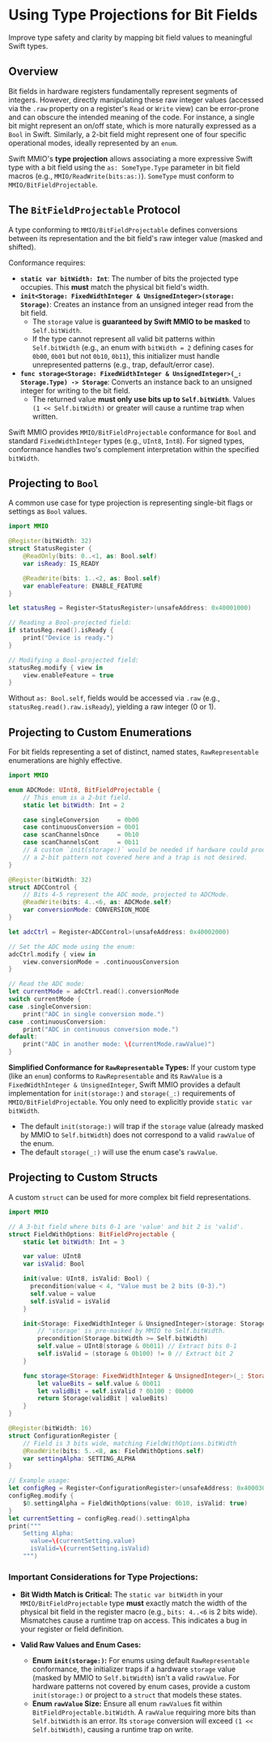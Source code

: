 # Using Type Projections for Bit Fields

Improve type safety and clarity by mapping bit field values to meaningful Swift types.

## Overview

Bit fields in hardware registers fundamentally represent segments of integers. However, directly manipulating these raw integer values (accessed via the `.raw` property on a register's `Read` or `Write` view) can be error-prone and can obscure the intended meaning of the code. For instance, a single bit might represent an on/off state, which is more naturally expressed as a `Bool` in Swift. Similarly, a 2-bit field might represent one of four specific operational modes, ideally represented by an `enum`.

Swift MMIO's **type projection** allows associating a more expressive Swift type with a bit field using the `as: SomeType.Type` parameter in bit field macros (e.g., ``MMIO/ReadWrite(bits:as:)``). `SomeType` must conform to ``MMIO/BitFieldProjectable``.

## The `BitFieldProjectable` Protocol

A type conforming to ``MMIO/BitFieldProjectable`` defines conversions between its representation and the bit field's raw integer value (masked and shifted).

Conformance requires:
- **`static var bitWidth: Int`**: The number of bits the projected type occupies. This **must** match the physical bit field's width.
- **`init<Storage: FixedWidthInteger & UnsignedInteger>(storage: Storage)`**: Creates an instance from an unsigned integer read from the bit field.
  - The `storage` value is **guaranteed by Swift MMIO to be masked** to `Self.bitWidth`.
  - If the type cannot represent all valid bit patterns within `Self.bitWidth` (e.g., an enum with `bitWidth = 2` defining cases for `0b00`, `0b01` but not `0b10`, `0b11`), this initializer must handle unrepresented patterns (e.g., trap, default/error case).
- **`func storage<Storage: FixedWidthInteger & UnsignedInteger>(_: Storage.Type) -> Storage`**: Converts an instance back to an unsigned integer for writing to the bit field.
  - The returned value **must only use bits up to `Self.bitWidth`**. Values `(1 << Self.bitWidth)` or greater will cause a runtime trap when written.

Swift MMIO provides ``MMIO/BitFieldProjectable`` conformance for `Bool` and standard `FixedWidthInteger` types (e.g., `UInt8`, `Int8`). For signed types, conformance handles two's complement interpretation within the specified `bitWidth`.

## Projecting to `Bool`

A common use case for type projection is representing single-bit flags or settings as `Bool` values.

```swift
import MMIO

@Register(bitWidth: 32)
struct StatusRegister {
    @ReadOnly(bits: 0..<1, as: Bool.self)
    var isReady: IS_READY

    @ReadWrite(bits: 1..<2, as: Bool.self)
    var enableFeature: ENABLE_FEATURE
}

let statusReg = Register<StatusRegister>(unsafeAddress: 0x40001000)

// Reading a Bool-projected field:
if statusReg.read().isReady {
    print("Device is ready.")
}

// Modifying a Bool-projected field:
statusReg.modify { view in
    view.enableFeature = true
}
```
Without `as: Bool.self`, fields would be accessed via `.raw` (e.g., `statusReg.read().raw.isReady`), yielding a raw integer (0 or 1).

## Projecting to Custom Enumerations

For bit fields representing a set of distinct, named states, `RawRepresentable` enumerations are highly effective.

```swift
import MMIO

enum ADCMode: UInt8, BitFieldProjectable {
    // This enum is a 2-bit field.
    static let bitWidth: Int = 2

    case singleConversion     = 0b00
    case continuousConversion = 0b01
    case scanChannelsOnce     = 0b10
    case scanChannelsCont     = 0b11
    // A custom `init(storage:)` would be needed if hardware could produce
    // a 2-bit pattern not covered here and a trap is not desired.
}

@Register(bitWidth: 32)
struct ADCControl {
    // Bits 4-5 represent the ADC mode, projected to ADCMode.    
    @ReadWrite(bits: 4..<6, as: ADCMode.self)
    var conversionMode: CONVERSION_MODE
}

let adcCtrl = Register<ADCControl>(unsafeAddress: 0x40002000)

// Set the ADC mode using the enum:
adcCtrl.modify { view in
    view.conversionMode = .continuousConversion
}

// Read the ADC mode:
let currentMode = adcCtrl.read().conversionMode
switch currentMode {
case .singleConversion:
    print("ADC in single conversion mode.")
case .continuousConversion:
    print("ADC in continuous conversion mode.")
default:
    print("ADC in another mode: \(currentMode.rawValue)")
}
```

**Simplified Conformance for `RawRepresentable` Types:**
If your custom type (like an `enum`) conforms to `RawRepresentable` and its `RawValue` is a `FixedWidthInteger & UnsignedInteger`, Swift MMIO provides a default implementation for `init(storage:)` and `storage(_:)` requirements of ``MMIO/BitFieldProjectable``. You only need to explicitly provide `static var bitWidth`.
- The default `init(storage:)` will trap if the `storage` value (already masked by MMIO to `Self.bitWidth`) does not correspond to a valid `rawValue` of the enum.
- The default `storage(_:)` will use the enum case's `rawValue`.

## Projecting to Custom Structs

A custom `struct` can be used for more complex bit field representations.

```swift
import MMIO

// A 3-bit field where bits 0-1 are 'value' and bit 2 is 'valid'.
struct FieldWithOptions: BitFieldProjectable {
    static let bitWidth: Int = 3

    var value: UInt8
    var isValid: Bool

    init(value: UInt8, isValid: Bool) {
      precondition(value < 4, "Value must be 2 bits (0-3).")
      self.value = value
      self.isValid = isValid
    }

    init<Storage: FixedWidthInteger & UnsignedInteger>(storage: Storage) {
        // 'storage' is pre-masked by MMIO to Self.bitWidth.
        precondition(Storage.bitWidth >= Self.bitWidth)
        self.value = UInt8(storage & 0b011) // Extract bits 0-1
        self.isValid = (storage & 0b100) != 0 // Extract bit 2
    }

    func storage<Storage: FixedWidthInteger & UnsignedInteger>(_: Storage.Type) -> Storage {
        let valueBits = self.value & 0b011
        let validBit = self.isValid ? 0b100 : 0b000
        return Storage(validBit | valueBits)
    }
}

@Register(bitWidth: 16)
struct ConfigurationRegister {
    // Field is 3 bits wide, matching FieldWithOptions.bitWidth
    @ReadWrite(bits: 5..<8, as: FieldWithOptions.self)
    var settingAlpha: SETTING_ALPHA
}

// Example usage:
let configReg = Register<ConfigurationRegister>(unsafeAddress: 0x40003000)
configReg.modify {
    $0.settingAlpha = FieldWithOptions(value: 0b10, isValid: true)
}
let currentSetting = configReg.read().settingAlpha
print("""
    Setting Alpha:
      value=\(currentSetting.value)
      isValid=\(currentSetting.isValid)
    """)
```

### Important Considerations for Type Projections:

- **Bit Width Match is Critical:** The `static var bitWidth` in your ``MMIO/BitFieldProjectable`` type **must** exactly match the width of the physical bit field in the register macro (e.g., `bits: 4..<6` is 2 bits wide). Mismatches cause a runtime trap on access. This indicates a bug in your register or field definition.

- **Valid Raw Values and Enum Cases:**
    - **Enum `init(storage:)`:** For enums using default `RawRepresentable` conformance, the initializer traps if a hardware `storage` value (masked by MMIO to `Self.bitWidth`) isn't a valid `rawValue`. For hardware patterns not covered by enum cases, provide a custom `init(storage:)` or project to a `struct` that models these states.
    - **Enum `rawValue` Size:** Ensure all enum `rawValue`s fit within `BitFieldProjectable.bitWidth`. A `rawValue` requiring more bits than `Self.bitWidth` is an error. Its `storage` conversion will exceed `(1 << Self.bitWidth)`, causing a runtime trap on write.
